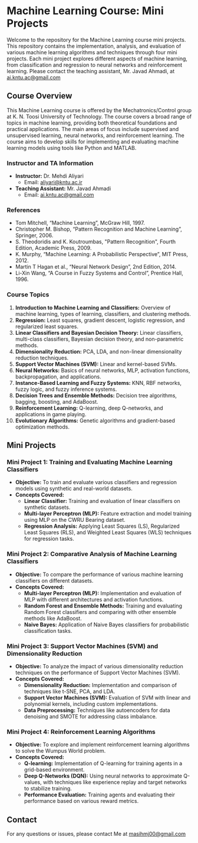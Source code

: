 # Machine Learning Course: Mini Projects

Welcome to the repository for the Machine Learning course mini projects. This repository contains the implementation, analysis, and evaluation of various machine learning algorithms and techniques through four mini projects. Each mini project explores different aspects of machine learning, from classification and regression to neural networks and reinforcement learning. Please contact the teaching assistant, Mr. Javad Ahmadi, at [ai.kntu.ac@gmail.com](mailto:ai.kntu.ac@gmail.com)

## Course Overview

This Machine Learning course is offered by the Mechatronics/Control group at K. N. Toosi University of Technology. The course covers a broad range of topics in machine learning, providing both theoretical foundations and practical applications. The main areas of focus include supervised and unsupervised learning, neural networks, and reinforcement learning. The course aims to develop skills for implementing and evaluating machine learning models using tools like Python and MATLAB.

### Instructor and TA Information
- **Instructor:** Dr. Mehdi Aliyari
  - Email: [aliyari@kntu.ac.ir](mailto:aliyari@kntu.ac.ir)
- **Teaching Assistant:** Mr. Javad Ahmadi
  - Email: [ai.kntu.ac@gmail.com](mailto:ai.kntu.ac@gmail.com)

### References
- Tom Mitchell, “Machine Learning”, McGraw Hill, 1997.
- Christopher M. Bishop, “Pattern Recognition and Machine Learning”, Springer, 2006.
- S. Theodoridis and K. Koutroumbas, "Pattern Recognition", Fourth Edition, Academic Press, 2009.
- K. Murphy, “Machine Learning: A Probabilistic Perspective”, MIT Press, 2012.
- Martin T Hagan et al., “Neural Network Design”, 2nd Edition, 2014.
- Li-Xin Wang, “A Course in Fuzzy Systems and Control”, Prentice Hall, 1996.

### Course Topics
1. **Introduction to Machine Learning and Classifiers:** Overview of machine learning, types of learning, classifiers, and clustering methods.
2. **Regression:** Least squares, gradient descent, logistic regression, and regularized least squares.
3. **Linear Classifiers and Bayesian Decision Theory:** Linear classifiers, multi-class classifiers, Bayesian decision theory, and non-parametric methods.
4. **Dimensionality Reduction:** PCA, LDA, and non-linear dimensionality reduction techniques.
5. **Support Vector Machines (SVM):** Linear and kernel-based SVMs.
6. **Neural Networks:** Basics of neural networks, MLP, activation functions, backpropagation, and applications.
7. **Instance-Based Learning and Fuzzy Systems:** KNN, RBF networks, fuzzy logic, and fuzzy inference systems.
8. **Decision Trees and Ensemble Methods:** Decision tree algorithms, bagging, boosting, and AdaBoost.
9. **Reinforcement Learning:** Q-learning, deep Q-networks, and applications in game playing.
10. **Evolutionary Algorithms:** Genetic algorithms and gradient-based optimization methods.

## Mini Projects

### Mini Project 1: Training and Evaluating Machine Learning Classifiers
- **Objective:** To train and evaluate various classifiers and regression models using synthetic and real-world datasets.
- **Concepts Covered:**
  - **Linear Classifier:** Training and evaluation of linear classifiers on synthetic datasets.
  - **Multi-layer Perceptron (MLP):** Feature extraction and model training using MLP on the CWRU Bearing dataset.
  - **Regression Analysis:** Applying Least Squares (LS), Regularized Least Squares (RLS), and Weighted Least Squares (WLS) techniques for regression tasks.

### Mini Project 2: Comparative Analysis of Machine Learning Classifiers
- **Objective:** To compare the performance of various machine learning classifiers on different datasets.
- **Concepts Covered:**
  - **Multi-layer Perceptron (MLP):** Implementation and evaluation of MLP with different architectures and activation functions.
  - **Random Forest and Ensemble Methods:** Training and evaluating Random Forest classifiers and comparing with other ensemble methods like AdaBoost.
  - **Naive Bayes:** Application of Naive Bayes classifiers for probabilistic classification tasks.

### Mini Project 3: Support Vector Machines (SVM) and Dimensionality Reduction
- **Objective:** To analyze the impact of various dimensionality reduction techniques on the performance of Support Vector Machines (SVM).
- **Concepts Covered:**
  - **Dimensionality Reduction:** Implementation and comparison of techniques like t-SNE, PCA, and LDA.
  - **Support Vector Machines (SVM):** Evaluation of SVM with linear and polynomial kernels, including custom implementations.
  - **Data Preprocessing:** Techniques like autoencoders for data denoising and SMOTE for addressing class imbalance.

### Mini Project 4: Reinforcement Learning Algorithms
- **Objective:** To explore and implement reinforcement learning algorithms to solve the Wumpus World problem.
- **Concepts Covered:**
  - **Q-learning:** Implementation of Q-learning for training agents in a grid-based environment.
  - **Deep Q-Networks (DQN):** Using neural networks to approximate Q-values, with techniques like experience replay and target networks to stabilize training.
  - **Performance Evaluation:** Training agents and evaluating their performance based on various reward metrics.

## Contact

For any questions or issues, please contact Me at [masihmj00@gmail.com](mailto:masihmj00@gmail.com) 
